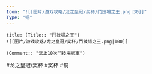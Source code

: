 ```yaml
---
Icon: "![[图片/游戏攻略/龙之皇冠/奖杯/鬥技場之王.png|30]]"
Type: "铜"
---
```

```ad-common-bronze-trophy
title: (Title:: "鬥技場之王")
![[图片/游戏攻略/龙之皇冠/奖杯/鬥技場之王.png|100]]

(Comment:: "當上10次鬥技場冠軍")
```

#龙之皇冠/奖杯 #奖杯 #铜

